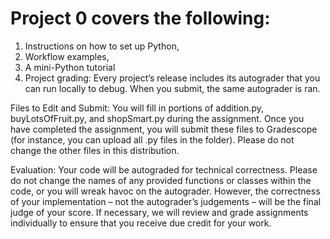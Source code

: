 # Project 0 covers the following:

1. Instructions on how to set up Python,
2. Workflow examples,
3. A mini-Python tutorial
4. Project grading: Every project’s release includes its autograder that you can run locally to debug. When you submit, the same autograder is ran.

Files to Edit and Submit: You will fill in portions of addition.py, buyLotsOfFruit.py, and shopSmart.py during the assignment. Once you have completed the assignment, you will submit these files to Gradescope (for instance, you can upload all .py files in the folder). Please do not change the other files in this distribution.

Evaluation: Your code will be autograded for technical correctness. Please do not change the names of any provided functions or classes within the code, or you will wreak havoc on the autograder. However, the correctness of your implementation – not the autograder’s judgements – will be the final judge of your score. If necessary, we will review and grade assignments individually to ensure that you receive due credit for your work.
